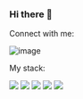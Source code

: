 ### Hi there 👋

Connect with me:

![image](https://user-images.githubusercontent.com/70090594/217798664-ca52486f-52d6-4405-ab8b-000d8fb36ba6.png)

My stack:
  
<img src="https://img.shields.io/badge/HTML5-gray?style=for-the-badge&logo=HTML5" /> <img src="https://img.shields.io/badge/CSS3-gray?style=for-the-badge&logo=CSS3&logoColor=blue" /> <img src="https://img.shields.io/badge/SASS-gray?style=for-the-badge&logo=SASS&logoColor=pink" /> <img src="https://img.shields.io/badge/HTML5-gray?style=for-the-badge&logo=HTML5&logoColor=blue" /> <img src="https://img.shields.io/badge/HTML5-grayhttps://img.shields.io/endpoint?url=https://www.linkedin.com/in/oleksiifrolov/&style=for-the-badge&logo=HTML5&logoColor=blue" />

<!--
**Faleksus/Faleksus** is a ✨ _special_ ✨ repository because its `README.md` (this file) appears on your GitHub profile.

Here are some ideas to get you started:

- 🔭 I’m currently working on ...
- 🌱 I’m currently learning ...
- 👯 I’m looking to collaborate on ...
- 🤔 I’m looking for help with ...
- 💬 Ask me about ...
- 📫 How to reach me: ...
- 😄 Pronouns: ...
- ⚡ Fun fact: ...
-->
